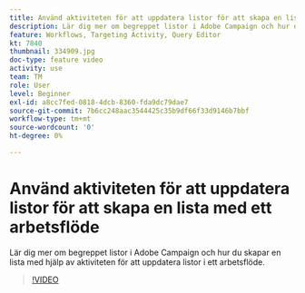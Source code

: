 ```yaml
---
title: Använd aktiviteten för att uppdatera listor för att skapa en lista med ett arbetsflöde
description: Lär dig mer om begreppet listor i Adobe Campaign och hur du skapar en lista med hjälp av aktiviteten för att uppdatera listor i ett arbetsflöde.
feature: Workflows, Targeting Activity, Query Editor
kt: 7840
thumbnail: 334909.jpg
doc-type: feature video
activity: use
team: TM
role: User
level: Beginner
exl-id: a8cc7fed-0818-4dcb-8360-fda9dc79dae7
source-git-commit: 7b6cc248aac3544425c35b9df66f33d9146b7bbf
workflow-type: tm+mt
source-wordcount: '0'
ht-degree: 0%

---
```


# Använd aktiviteten för att uppdatera listor för att skapa en lista med ett arbetsflöde

Lär dig mer om begreppet listor i Adobe Campaign och hur du skapar en lista med hjälp av aktiviteten för att uppdatera listor i ett arbetsflöde.

>[!VIDEO](https://video.tv.adobe.com/v/334909?quality=12)
